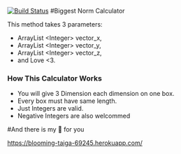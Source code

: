 [![Build Status](https://travis-ci.com/ozanmujde/HW1.svg?branch=main)](https://travis-ci.com/ozanmujde/HW1)
#Biggest Norm Calculator

This method takes 3 parameters: 

* ArrayList <Integer\> vector_x,
* ArrayList <Integer\> vector_y,
* ArrayList <Integer\> vector_z,
* and Love <3.

### How This Calculator Works

* You will give 3 Dimension each dimension on one box.
* Every box must have same length.
* Just Integers are valid. 
* Negative Integers are also welcommed
 
 #And there is my :gift: for you

https://blooming-taiga-69245.herokuapp.com/